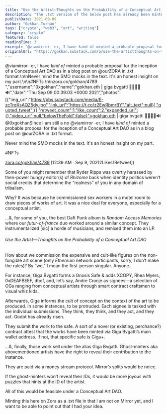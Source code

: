 ```yaml
---
title: "Use the Artist—Thoughts on the Probability of a Conceptual Art DAO"
description: "The .txt version of the below post has already been minted on Zora."
publishDate: 2021-09-09
author: "Gokhan Turhan"
tags: ["crypto", "web3", "art", "writing"]
category: "crypto"
featured: false
readingTime: 3
excerpt: "@viamirror -er, I have kind of minted a probable proposal for the inception of a Conceptual Art DAO as in a blog post on @ourZORA in .txt format.\n\nNever mind the SMO mocks in the text. It's an..."
originalUrl: "https://gokhan.substack.com/p/use-the-artistthoughts-on-the-probability-of-a-conceptual-art-dao"
---
```


@viamirror -er, I have *kind of* minted a probable proposal for the inception of a Conceptual Art DAO as in a blog post on @ourZORA in .txt format.\n\nNever mind the SMO mocks in the text. It's an honest insight on my part.\n\n#NFTs \n\nzora.co/gokhan/4789 ","username":"0xgokhan","name":"gokhan.eth | giga bvgatti 🚀🧬💾🦇🔊","date":"Thu Sep 09 00:39:03 +0000 2021","photos":[{"img_url":"https://pbs.substack.com/media/E-zcTrqXsAQZ5dy.jpg","link_url":"https://t.co/z2EwRbmrBY","alt_text":null}],"quoted_tweet":{},"retweet_count":1,"like_count":2,"expanded_url":{},"video_url":null,"belowTheFold":false}">gokhan.eth | giga bvgatti 🚀🧬💾🦇🔊 @0xgokhanSince I am still a no @viamirror -er, I have *kind of* minted a probable proposal for the inception of a Conceptual Art DAO as in a blog post on @ourZORA in .txt format.

Never mind the SMO mocks in the text. It's an honest insight on my part.

#NFTs

[zora.co/gokhan/4789](https://zora.co/gokhan/4789)
[12:39 AM ∙ Sep 9, 20212Likes1Retweet](<TwitterEmbed id="1435764655654330368" />

Some of you might remember that Ryder Ripps was overtly harassed by then-power hungry editor(s) of *Rhizome* back when identity politics weren’t social credits that determine the “realness” of you in any domain of tribalism.

Why? It was because he commissioned sex workers in a motel room to draw pieces of works of art. It was a nice deal for everyone, especially for a conceptual artist.

…&, for some of you, the best Daft Punk album is *Random Access Memories* where our *futur-of-france* duo worked around a similar concept. They instrumentalized [sic] a horde of musicians, and remixed them into an LP.
[](https://substackcdn.com/image/fetch/f_auto,q_auto:good,fl_progressive:steep/https%3A%2F%2Fbucketeer-e05bbc84-baa3-437e-9518-adb32be77984.s3.amazonaws.com%2Fpublic%2Fimages%2Fc88db012-a558-4928-90e6-93729c4927ca_2498x1240.png)
###### Use the Artist—Thoughts on the Probability of a Conceptual Art DAO

How about we commission the expensive and cult-like figures on the non-fungible art scene (only *Ethereum* network participants, sorry, I don’t make the rules)? By “we,” I mean the first-person singular. Anyone.

For instance, Giga Bvgatti forms a Gnosis Safe & adds XCOPY, Rhea Myers, 0xDEAFBEEF, dhof, and, let’s say, Andre Cronje as signees—a selection of OGs ranging from conceptual artists through smart contract craftsmen to visual whiz kids.

Afterwards, Giga informs the cult of concept on the context of the art to be produced. In some instances, to be protruded. Each signee is tasked with the individual submissions. They think, they think, and they act, and they act. Godot has already risen.

They submit the work to the safe. A sort of a novel (or existing, perchance?) contract attest that the works have been minted via Giga Bvgatti’s main wallet address. If not, that specific safe is Giga+.

…&, finally, those work sell under the alias Giga Bvgatti. Ghost-minters aka abovementioned artists have the right to reveal their contribution to the Instance.

They are paid via a money stream protocol. Mirror’s splits would be noice.

If the ghost-minters won’t reveal their IDs, it would be more joyous with puzzles that hints at the ID of the artist.

All of this would be feasible under a Conceptual Art DAO.

Minting this here on Zora as a .txt file in that I am not on Mirror yet, and I want to be able to point out that I had your idea.